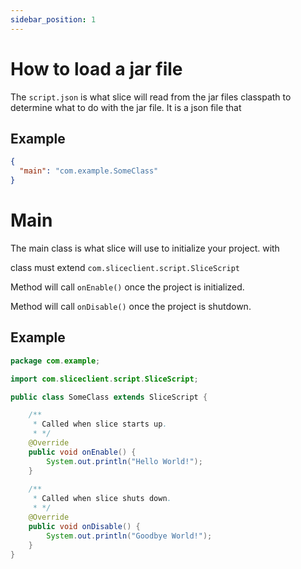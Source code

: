 ```yaml
---
sidebar_position: 1
---
```


# How to load a jar file

The `script.json` is what slice will read from the jar files classpath
to determine what to do with the jar file. It is a json file that

## Example

```json
{
  "main": "com.example.SomeClass"
}
```


# Main

The main class is what slice will use to initialize your project. with

class must extend `com.sliceclient.script.SliceScript`

Method will call `onEnable()` once the project is initialized.

Method will call `onDisable()` once the project is shutdown.

## Example

```java
package com.example;

import com.sliceclient.script.SliceScript;

public class SomeClass extends SliceScript {

    /**
     * Called when slice starts up.
     * */
    @Override
    public void onEnable() {
        System.out.println("Hello World!");
    }
    
    /**
     * Called when slice shuts down.
     * */
    @Override
    public void onDisable() {
        System.out.println("Goodbye World!");
    }
}
```